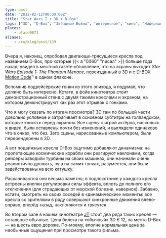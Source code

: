 ```yaml
---
type: post
date: "2012-02-12T00:00:00Z"
title: "Star Wars I + 3D + D-Box"
tags: ["3D", "D-Box", "Звёздные Войны", "интересное", "кино", "Нидерланды"]
places:
    - place0071
aliases:
    - /ru/blog/post/139
---
```


Вчера я, наконец, опробовал двигающе-трясущиеся кресла под названием D-Box, про которые {{< a "0060" "писал" >}} больше года назад: увидел в местной газете объявление, что на экраны выходит *Star Wars Episode 1: The Phantom Menace*, переизданный в 3D и с [D-BOX Motion Code](http://www.d-box.com/)™ в одном флаконе.

<!--more-->

Вспомнив подрейсерские гонки из этого эпизода, я подумал, что должно быть интересно. Кстати, в фойе кинотеатра стоит демонстрационный стенд с двумя такими креслами и экраном, на котором демонстрируют как раз этот отрывок с гонками.

Что я могу сказать по итогам просмотра? 3D там по большей части довольно условное и затрагивает в основном субтитры на голландском, которые «висят» перед экраном. Все сцены с игрой актёров, насколько я видел, были оставлены почти без изменений, и выглядели одинаково что в очках, что без. Зато сцены, нарисованные компьютером, были перерендерены в 3D.

А вот подвижные кресла D-Box ощутимо добавляют динамизма: на пролетающие космические корабли они реагируют наклонами, когда рейсеры заводили турбины на своих машинах, они начинали очень реалистично дрожать, ну а на самих гонках, разумеется, они были задействованы на всю катушку.

Раскачиваются они весьма заметно; в подлокотнике у каждого кресла встроены кнопки регулировки силы эффекта, вплоть до полного его отключения (для страдающих от морской болезни, наверное). Забавно, кстати, смотреть на своих соседей в «динамические» моменты: все кресла со зрителями в ряду совершают синхронные движения влево-вправо, вперёд-назад, наклоняются и трясутся.

Во втором зале в нашем кинотеатре [JT](http://www.jt.nl/) стоит два ряда таких кресел — остальные обычные. Цена билета на «обычный» 3D € 12, на места D-Box — на шесть евро дороже. По-моему, вполне нормальная цена за необычные ощущения при просмотре такого фильма.
